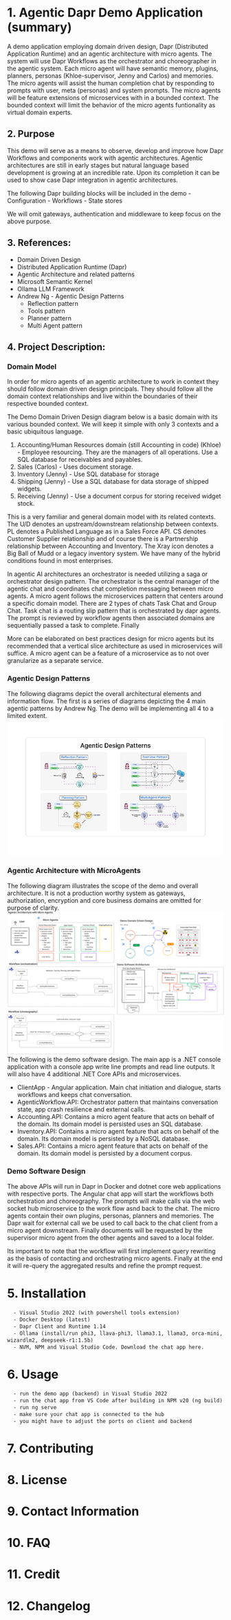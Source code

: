 # 1. Agentic Dapr Demo Application (summary)
A demo application employing domain driven design, Dapr (Distributed Application Runtime) and an agentic architecture with micro agents. The system will use Dapr Workflows as the orchestrator and choreographer in the agentic system. Each micro agent will have semantic memory, plugins, planners, personas (Khloe-supervisor, Jenny and Carlos) and memories. The micro agents will assist the human completion chat by responding to prompts with user, meta (personas) and system prompts. The micro agents will be feature extensions of microservices with in a bounded context. The bounded context will limit the behavior of the micro agents funtionality as virtual domain experts. 
## 2. Purpose 
This demo will serve as a means to observe, develop and improve how Dapr Workflows and components work with agentic architectures. Agentic architectures are still in early stages but natural language based development is growing at an incredible rate. Upon its completion it can be used to show case Dapr integration in agentic architectures. 

The following Dapr building blocks will be included in the demo
      - Configuration
      - Workflows
      - State stores

We will omit gateways, authentication and middleware to keep focus on the above purpose.
## 3. References:
- Domain Driven Design
- Distributed Application Runtime (Dapr)
- Agentic Architecture and related patterns
- Microsoft Semantic Kernel
- Ollama LLM Framework
- Andrew Ng - Agentic Design Patterns
    - Reflection pattern
    - Tools pattern
    - Planner pattern
    - Multi Agent pattern
## 4. Project Description:
### Domain Model
In order for micro agents of an agentic architecture to work in context they should follow domain driven design principals.
They should follow all the domain context relationships and live within the boundaries of their respective bounded context. 

The Demo Domain Driven Design diagram below is a basic domain with its various bounded context. We will keep it simple with only 3 contexts and a basic ubiquitous language.

  1. Accounting/Human Resources domain (still Accounting in code) (Khloe) - Employee resourcing. They are the managers of all operations. Use a SQL database for receivables and payables.
  2. Sales (Carlos) - Uses document storage.
  3. Inventory (Jenny) - Use SQL database for storage
  4. Shipping (Jenny) - Use a SQL database for data storage of shipped widgets.
  5. Receiving (Jenny) - Use a document corpus for storing received widget stock.

This is a very familiar and general domain model with its related contexts. The U/D denotes an upstream/downstream relationship between contexts. PL denotes a Published Language as in a Sales Force API. CS denotes Customer Supplier relationship and of course there is a Partnership relationship between Accounting and Inventory. The Xray icon denotes a Big Ball of Mudd or a legacy inventory system. We have many of the hybrid conditions found in most enterprises.

In agentic AI architectures an orchestrator is needed utilizing a saga or orchestrator design pattern. 
The orchestrator is the central manager of the agentic chat and coordinates chat completion messaging between micro agents. A micro agent follows the microservices pattern that centers around a specific domain model. There are 2 types of chats Task Chat and Group Chat. Task chat is a routing slip pattern that is orchestrated by dapr agents. The prompt is reviewed by workflow agents then associated domains are sequentially passed a task to complete. Finally 

More can be elaborated on best practices design for micro agents but its recommended that a vertical slice architecture as used in microservices will suffice. A micro agent can be a feature of a microservice as to not over granularize as a separate service.
### Agentic Design Patterns
The following diagrams depict the overall architectural elements and information flow. The first is a series of diagrams depicting the 4 main agentic patterns by Andrew Ng. The demo will be implementing all 4 to a limited extent.
![Alt text](agentic-design-patterns.png "agentic design patterns image for demo")
### Agentic Architecture with MicroAgents
The following diagram illustrates the scope of the demo and overall architecture. It is not a production worthy system as gateways, authorization, encryption and core business domains are omitted for purpose of clarity.
![Alt text](agenticarchdemo2.png "agentic architecture image for demo")
The following is the demo software design. The main app is a .NET console application with a console app write line prompts and read line outputs. It will also have 4 additional .NET Core APIs and microservices.

- ClientApp - Angular application. Main chat initiation and dialogue, starts workflows and keeps chat conversation.
- AgenticWorkflow.API: Orchestrator pattern that maintains conversation state, app crash resilience and external calls.
- Accounting.API: Contains a micro agent feature that acts on behalf of the domain. Its domain model is persisted uses an SQL database.
- Inventory.API: Contains a micro agent feature that acts on behalf of the domain. Its domain model is persisted by a NoSQL database.
- Sales.API: Contains a micro agent feature that acts on behalf of the domain. Its domain model is persisted by a document corpus.
### Demo Software Design
The above APIs will run in Dapr in Docker and dotnet core web applications with respective ports. The Angular chat app will start the workflows both orchestration and choreography. The prompts will make calls via the web socket hub microservice to the work flow asnd back to the chat. The micro agents contain their own plugins, personas, planners and memories. The Dapr wait for external call we be used to call back to the chat client from a micro agent downstream. Finally documents will be requested by the supervisor micro agent from the other agents and saved to a local folder.

Its important to note that the workflow will first implement query rewriting as the basis of contacting and orchestrating micro agents. Finally at the end it will re-query the aggregated results and refine the prompt request.
# 5. Installation
      - Visual Studio 2022 (with powershell tools extension)
      - Docker Desktop (latest)
      - Dapr Client and Runtime 1.14
      - Ollama (install/run phi3, llava-phi3, llama3.1, llama3, orca-mini, wizardlm2, deepseek-r1:1.5b)
      - NVM, NPM and Visual Studio Code. Download the chat app here. 
# 6. Usage
      - run the demo app (backend) in Visual Studio 2022
      - run the chat app from VS Code after building in NPM v20 (ng build)
      - run ng serve
      - make sure your chat app is connected to the hub
      - you might have to adjust the ports on client and backend
# 7. Contributing
# 8. License
# 9. Contact Information
# 10. FAQ
# 11. Credit
# 12. Changelog
